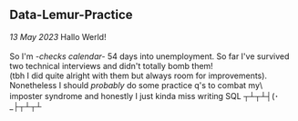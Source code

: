 ## Data-Lemur-Practice

*13 May 2023*
Hallo Werld!\
\
So I'm *-checks calendar-* 54 days into unemployment. So far I've survived two technical interviews and didn't totally bomb them!\
(tbh I did quite alright with them but always room for improvements). Nonetheless I should *probably* do some practice q's to combat my\ imposter syndrome and honestly I just kinda miss writing SQL ┬┴┬┴┤(･_├┬┴┬┴
